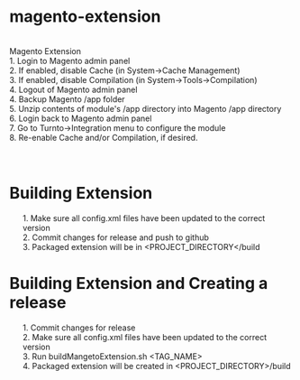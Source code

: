 # magento-extension<br />
<br />
Magento Extension<br />
1. Login to Magento admin panel<br />
2. If enabled, disable Cache (in System->Cache Management)<br />
3. If enabled, disable Compilation (in System->Tools->Compilation)<br />
4. Logout of Magento admin panel<br />
4. Backup Magento /app folder<br />
5. Unzip contents of module's /app directory into Magento /app directory<br />
6. Login back to Magento admin panel<br />
7. Go to Turnto->Integration menu to configure the module<br />
8. Re-enable Cache and/or Compilation, if desired.<br />
<br />
<br />
<h1>Building Extension</h1>
<ul style="list-style:none">
  <li>1. Make sure all config.xml files have been updated to the correct version</li>
  <li>2. Commit changes for release and push to github</li>
  <li>3. Packaged extension will be in &lt;PROJECT_DIRECTORY&lt;/build<li>
</ul>
<h1>Building Extension and Creating a release</h1>
<ul style="list-style:none">
  <li>1. Commit changes for release</li>
  <li>2. Make sure all config.xml files have been updated to the correct version</li>
  <li>3. Run buildMangetoExtension.sh &lt;TAG_NAME&gt;</li>
  <li>4. Packaged extension will be created in &lt;PROJECT_DIRECTORY&gt;/build<li>
</ul>

